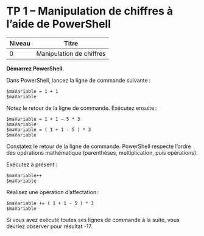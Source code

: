 # TP 1 – Manipulation de chiffres à l’aide de PowerShell 

| Niveau   | Titre                    |
|----------|--------------------------|
|   0      | Manipulation de chiffres |


**Démarrez PowerShell.**

Dans PowerShell, lancez la ligne de commande suivante : 

```
$maVariable = 1 + 1 
$maVariable 
```

Notez le retour de la ligne de commande. Exécutez ensuite : 

```
$maVariable = 1 + 1 – 5 * 3 
$maVariable 
$maVariable = ( 1 + 1 - 5 ) * 3 
$maVariable 
```

Constatez le retour de la ligne de commande. PowerShell respecte l’ordre des opérations mathématique (parenthèses, multiplication, puis opérations). 

Exécutez à présent : 

```
$maVariable++  
$maVariable 
```

Réalisez une opération d’affectation : 

```
$maVariable += ( 1 + 1 - 5 ) * 3 
$maVariable
```

Si vous avez exécuté toutes ses lignes de commande à la suite, vous devriez observer pour résultat -17. 
